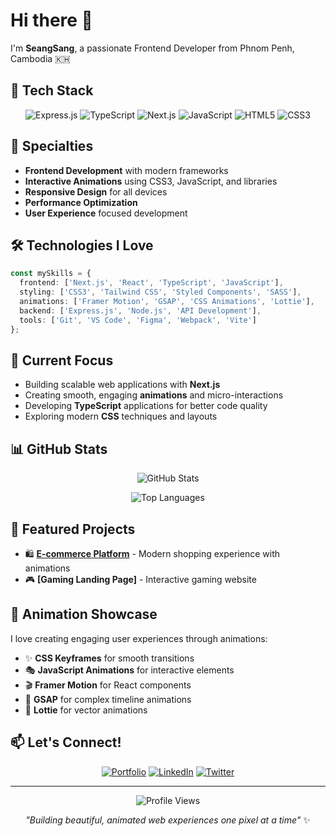 # Hi there 👋

I'm **SeangSang**, a passionate Frontend Developer from Phnom Penh, Cambodia 🇰🇭

## 🚀 Tech Stack

<div align="center">

![Express.js](https://img.shields.io/badge/Express.js-000000?style=for-the-badge&logo=express&logoColor=white)
![TypeScript](https://img.shields.io/badge/TypeScript-007ACC?style=for-the-badge&logo=typescript&logoColor=white)
![Next.js](https://img.shields.io/badge/Next.js-000000?style=for-the-badge&logo=next.js&logoColor=white)
![JavaScript](https://img.shields.io/badge/JavaScript-F7DF1E?style=for-the-badge&logo=javascript&logoColor=black)
![HTML5](https://img.shields.io/badge/HTML5-E34F26?style=for-the-badge&logo=html5&logoColor=white)
![CSS3](https://img.shields.io/badge/CSS3-1572B6?style=for-the-badge&logo=css3&logoColor=white)

</div>

## 🎨 Specialties

- **Frontend Development** with modern frameworks
- **Interactive Animations** using CSS3, JavaScript, and libraries
- **Responsive Design** for all devices
- **Performance Optimization** 
- **User Experience** focused development

## 🛠️ Technologies I Love

```typescript
const mySkills = {
  frontend: ['Next.js', 'React', 'TypeScript', 'JavaScript'],
  styling: ['CSS3', 'Tailwind CSS', 'Styled Components', 'SASS'],
  animations: ['Framer Motion', 'GSAP', 'CSS Animations', 'Lottie'],
  backend: ['Express.js', 'Node.js', 'API Development'],
  tools: ['Git', 'VS Code', 'Figma', 'Webpack', 'Vite']
};
```

## 🎯 Current Focus

- Building scalable web applications with **Next.js**
- Creating smooth, engaging **animations** and micro-interactions
- Developing **TypeScript** applications for better code quality
- Exploring modern **CSS** techniques and layouts

## 📊 GitHub Stats

<div align="center">

![GitHub Stats](https://github-readme-stats.vercel.app/api?username=SeangSang12&show_icons=true&theme=dark&hide_border=true&count_private=true)

![Top Languages](https://github-readme-stats.vercel.app/api/top-langs/?username=SeangSang12&layout=compact&theme=dark&hide_border=true)

</div>

## 🌟 Featured Projects

- 🛍️ **[E-commerce Platform](https://github.com/SeangSang12/shop.github.io)** - Modern shopping experience with animations
- 🎮 **[Gaming Landing Page]** - Interactive gaming website

## 🎨 Animation Showcase

I love creating engaging user experiences through animations:

- ✨ **CSS Keyframes** for smooth transitions
- 🎭 **JavaScript Animations** for interactive elements  
- 🎬 **Framer Motion** for React components
- 🎪 **GSAP** for complex timeline animations
- 🎨 **Lottie** for vector animations

## 📫 Let's Connect!

<div align="center">

[![Portfolio](https://img.shields.io/badge/Portfolio-FF5722?style=for-the-badge&logo=todoist&logoColor=white)](https://seangsang.dev)
[![LinkedIn](https://img.shields.io/badge/LinkedIn-0077B5?style=for-the-badge&logo=linkedin&logoColor=white)](https://linkedin.com/in/seangsang)
[![Twitter](https://img.shields.io/badge/Twitter-1DA1F2?style=for-the-badge&logo=twitter&logoColor=white)](https://twitter.com/seangsang12)

</div>

---

<div align="center">

![Profile Views](https://komarev.com/ghpvc/?username=SeangSang12&color=blueviolet&style=for-the-badge)

*"Building beautiful, animated web experiences one pixel at a time"* ✨

</div>
